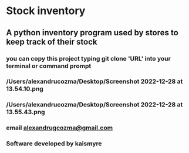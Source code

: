 # Stock inventory  

## A python inventory program used by stores to keep track of their stock

### you can copy this project typing git clone 'URL' into your terminal or command prompt   

###  /Users/alexandrucozma/Desktop/Screenshot 2022-12-28 at 13.54.10.png

### /Users/alexandrucozma/Desktop/Screenshot 2022-12-28 at 13.55.43.png

### email alexandrugcozma@gmail.com
### Software developed by kaismyre
